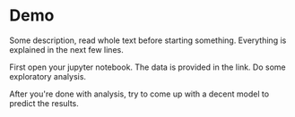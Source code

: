 # Demo

Some description, read whole text before starting something. Everything is explained in the next few lines. 

First open your jupyter notebook. The data is provided in the link. Do some exploratory analysis.

After you're done with analysis, try to come up with a decent model to predict the results.
